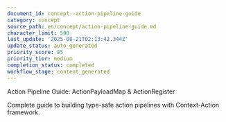 ```yaml
---
document_id: concept--action-pipeline-guide
category: concept
source_path: en/concept/action-pipeline-guide.md
character_limit: 500
last_update: '2025-08-21T02:13:42.344Z'
update_status: auto_generated
priority_score: 85
priority_tier: medium
completion_status: completed
workflow_stage: content_generated
---
```

Action Pipeline Guide: ActionPayloadMap & ActionRegister

Complete guide to building type-safe action pipelines with Context-Action framework.
